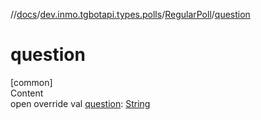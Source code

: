 //[docs](../../../index.md)/[dev.inmo.tgbotapi.types.polls](../index.md)/[RegularPoll](index.md)/[question](question.md)



# question  
[common]  
Content  
open override val [question](question.md): [String](https://kotlinlang.org/api/latest/jvm/stdlib/kotlin/-string/index.html)  



